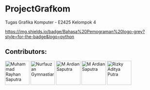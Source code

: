 # ProjectGrafkom
Tugas Grafika Komputer - E2425 Kelompok 4

https://img.shields.io/badge/Bahasa%20Pemograman%20logo-grey?style=for-the-badge&logo=python

<h2><b>Contributors:</b></h2>
    <a href="https://github.com/HanAjaa61"> <img src="https://avatars.githubusercontent.com/u/200595869?v=4" title="Muhammad Rayhan Saputra" width="80" height="80"></a>
    <a href="https://github.com/nfgcode"> <img src="https://avatars.githubusercontent.com/u/50001308?v=4" title="Nurfauzan Gymnastiar" width="80" height="80"></a>
    <a href="https://github.com/ardnsptra"> <img src="https://avatars.githubusercontent.com/u/107468566?v=4" title="M Ardian Saputra" width="80" height="80"></a>
    <a href="https://github.com/EdisNabilaR"> <img src="https://avatars.githubusercontent.com/u/126684161?v=4" title="M Ardian Saputra" width="80" height="80"></a>
    <a href="https://github.com/kyylmonger"> <img src="https://avatars.githubusercontent.com/u/152073988?v=4" title="Rizky Aditya Putra" width="80" height="80"></a>
</div>